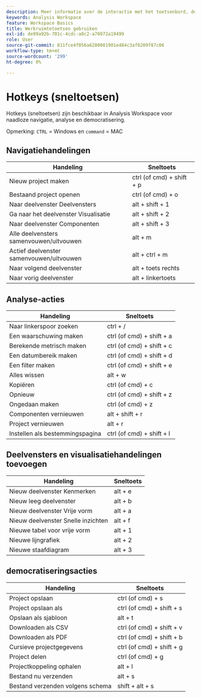 ```yaml
---
description: Meer informatie over de interactie met het toetsenbord, de sneltoetsen en de werking van de wijs-en-klik in Analysis Workspace.
keywords: Analysis Workspace
feature: Workspace Basics
title: Werkruimtetoetsen gebruiken
exl-id: de99a92b-701c-4cdc-a0c2-a70972a19499
role: User
source-git-commit: 811fce4f056a6280081901e484c3af8209f87c06
workflow-type: tm+mt
source-wordcount: '299'
ht-degree: 0%

---
```


# Hotkeys (sneltoetsen)

Hotkeys (sneltoetsen) zijn beschikbaar in Analysis Workspace voor naadloze navigatie, analyse en democratisering.

Opmerking: `CTRL` = Windows en `command` = MAC

## Navigatiehandelingen

| Handeling | Sneltoets |
|---|---|
| Nieuw project maken | ctrl (of cmd) + shift + p |
| Bestaand project openen | ctrl (of cmd) + o |
| Naar deelvenster Deelvensters | alt + shift + 1 |
| Ga naar het deelvenster Visualisatie | alt + shift + 2 |
| Naar deelvenster Componenten | alt + shift + 3 |
| Alle deelvensters samenvouwen/uitvouwen | alt + m |
| Actief deelvenster samenvouwen/uitvouwen | alt + ctrl + m |
| Naar volgend deelvenster | alt + toets rechts |
| Naar vorig deelvenster | alt + linkertoets |

## Analyse-acties

| Handeling | Sneltoets |
|---|---|
| Naar linkerspoor zoeken | ctrl + / |
| Een waarschuwing maken | ctrl (of cmd) + shift + a |
| Berekende metrisch maken | ctrl (of cmd) + shift + c |
| Een datumbereik maken | ctrl (of cmd) + shift + d |
| Een filter maken | ctrl (of cmd) + shift + e |
| Alles wissen | alt + w |
| Kopiëren | ctrl (of cmd) + c |
| Opnieuw | ctrl (of cmd) + shift + z |
| Ongedaan maken | ctrl (of cmd) + z |
| Componenten vernieuwen | alt + shift + r |
| Project vernieuwen | alt + r |
| Instellen als bestemmingspagina | ctrl (of cmd) + shift + l |

## Deelvensters en visualisatiehandelingen toevoegen

| Handeling | Sneltoets |
|---|---|
| Nieuw deelvenster Kenmerken | alt + e |
| Nieuw leeg deelvenster | alt + b |
| Nieuw deelvenster Vrije vorm | alt + a |
| Nieuw deelvenster Snelle inzichten | alt + f |
| Nieuwe tabel voor vrije vorm | alt + 1 |
| Nieuwe lijngrafiek | alt + 2 |
| Nieuwe staafdiagram | alt + 3 |

## democratiseringsacties

| Handeling | Sneltoets |
|---|---|
| Project opslaan | ctrl (of cmd) + s |
| Project opslaan als | ctrl (of cmd) + shift + s |
| Opslaan als sjabloon | alt + t |
| Downloaden als CSV | ctrl (of cmd) + shift + v |
| Downloaden als PDF | ctrl (of cmd) + shift + b |
| Cursieve projectgegevens | ctrl (of cmd) + shift + g |
| Project delen | ctrl (of cmd) + g |
| Projectkoppeling ophalen | alt + l |
| Bestand nu verzenden | alt + s |
| Bestand verzenden volgens schema | shift + alt + s |
